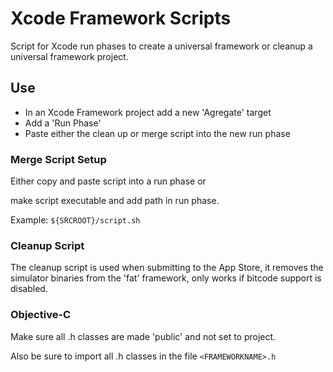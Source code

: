 # Xcode Framework Scripts
Script for Xcode run phases to create a universal framework or cleanup a universal framework project.

## Use

* In an Xcode Framework project add a new 'Agregate' target
* Add a 'Run Phase' 
* Paste either the clean up or merge script into the new run phase

### Merge Script Setup

Either copy and paste script into a run phase or  

make script executable and add path in run phase.  

Example: ```${SRCROOT}/script.sh```

### Cleanup Script

The cleanup script is used when submitting to the App Store, it removes the simulator binaries from the 'fat' framework, only works if bitcode support is disabled.

### Objective-C 

Make sure all .h classes are made 'public' and not set to project.

Also be sure to import all .h classes in the file ```<FRAMEWORKNAME>.h```
